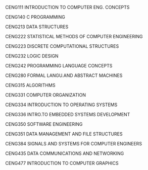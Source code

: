 CENG111 	INTRODUCTION TO COMPUTER ENG. CONCEPTS

CENG140 	C PROGRAMMING

CENG213   DATA STRUCTURES

CENG222	  STATISTICAL METHODS OF COMPUTER ENGINEERING

CENG223   DISCRETE COMPUTATIONAL STRUCTURES

CENG232   LOGIC DESIGN

CENG242  	PROGRAMMING LANGUAGE CONCEPTS

CENG280  	FORMAL LANGU.AND ABSTRACT MACHINES

CENG315   ALGORITHMS

CENG331 	COMPUTER ORGANIZATION

CENG334 	INTRODUCTION TO OPERATING SYSTEMS

CENG336  INTRO.TO EMBEDDED SYSTEMS DEVELOPMENT

CENG350   SOFTWARE ENGINEERING

CENG351   DATA MANAGEMENT AND FILE STRUCTURES

CENG384   SIGNALS AND SYSTEMS FOR COMPUTER ENGINEERS

CENG435   DATA COMMUNICATIONS AND NETWORKING

CENG477	  INTRODUCTION TO COMPUTER GRAPHICS

